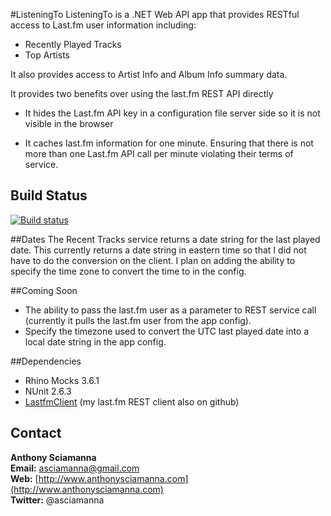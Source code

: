 #ListeningTo
ListeningTo is a .NET Web API app that provides RESTful access to Last.fm user information including:

- Recently Played Tracks
- Top Artists 

It also provides access to Artist Info and Album Info summary data.

It provides two benefits over using the last.fm REST API directly

- It hides the Last.fm API key in a configuration file server side so it is not visible in the browser

- It caches last.fm information for one minute. Ensuring that there is not more than one Last.fm API call per minute violating their terms of service.

## Build Status
[![Build status](https://ci.appveyor.com/api/projects/status/36vp224m7bpp5hk5)](https://ci.appveyor.com/project/asciamanna/listeningto)

##Dates
The Recent Tracks service returns a date string for the last played date. This currently returns a date string in eastern time so that I did not have to do the conversion on the client.  I plan on adding the ability to specify the time zone to convert the time to in the config.

##Coming Soon
* The ability to pass the last.fm user as a parameter to REST service call (currently it pulls the last.fm user from the app config).
* Specify the timezone used to convert the UTC last played date into a local date string in the app config. 

##Dependencies
-	Rhino Mocks 3.6.1
-	NUnit 2.6.3
-	[LastfmClient](http://www.github.com/asciamanna/LastfmClient "LastfmClient") (my last.fm REST client also on github)

## Contact
**Anthony Sciamanna**  
**Email:** asciamanna@gmail.com  
**Web:** [http://www.anthonysciamanna.com](http://www.anthonysciamanna.com)  
**Twitter:** @asciamanna
